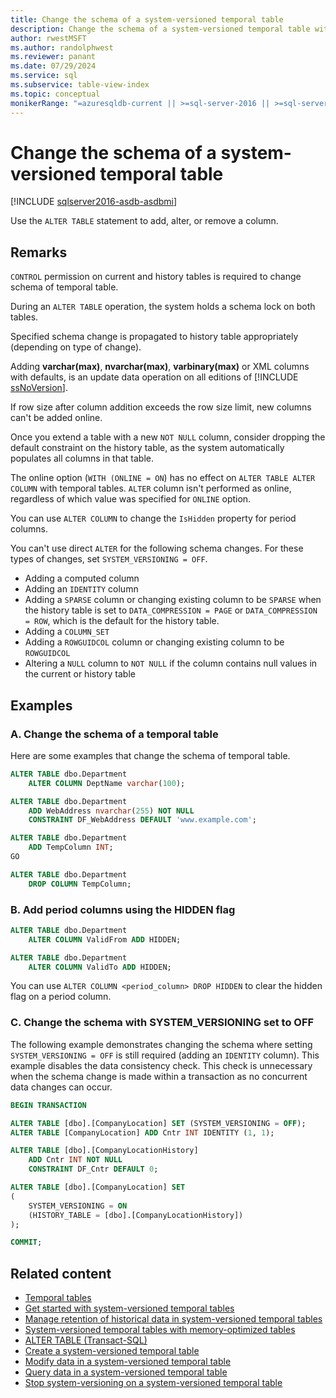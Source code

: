 ```yaml
---
title: Change the schema of a system-versioned temporal table
description: Change the schema of a system-versioned temporal table with the ALTER TABLE statement.
author: rwestMSFT
ms.author: randolphwest
ms.reviewer: panant
ms.date: 07/29/2024
ms.service: sql
ms.subservice: table-view-index
ms.topic: conceptual
monikerRange: "=azuresqldb-current || >=sql-server-2016 || >=sql-server-linux-2017 || =azuresqldb-mi-current"
---
```

# Change the schema of a system-versioned temporal table

[!INCLUDE [sqlserver2016-asdb-asdbmi](../../includes/applies-to-version/sqlserver2016-asdb-asdbmi.md)]

Use the `ALTER TABLE` statement to add, alter, or remove a column.

## Remarks

`CONTROL` permission on current and history tables is required to change schema of temporal table.

During an `ALTER TABLE` operation, the system holds a schema lock on both tables.

Specified schema change is propagated to history table appropriately (depending on type of change).

Adding **varchar(max)**, **nvarchar(max)**, **varbinary(max)** or XML columns with defaults, is an update data operation on all editions of [!INCLUDE [ssNoVersion](../../includes/ssnoversion-md.md)].

If row size after column addition exceeds the row size limit, new columns can't be added online.

Once you extend a table with a new `NOT NULL` column, consider dropping the default constraint on the history table, as the system automatically populates all columns in that table.

The online option (`WITH (ONLINE = ON`) has no effect on `ALTER TABLE ALTER COLUMN` with temporal tables. `ALTER` column isn't performed as online, regardless of which value was specified for `ONLINE` option.

You can use `ALTER COLUMN` to change the `IsHidden` property for period columns.

You can't use direct `ALTER` for the following schema changes. For these types of changes, set `SYSTEM_VERSIONING = OFF`.

- Adding a computed column
- Adding an `IDENTITY` column
- Adding a `SPARSE` column or changing existing column to be `SPARSE` when the history table is set to `DATA_COMPRESSION = PAGE` or `DATA_COMPRESSION = ROW`, which is the default for the history table.
- Adding a `COLUMN_SET`
- Adding a `ROWGUIDCOL` column or changing existing column to be `ROWGUIDCOL`
- Altering a `NULL` column to `NOT NULL` if the column contains null values in the current or history table

## Examples

### A. Change the schema of a temporal table

Here are some examples that change the schema of temporal table.

```sql
ALTER TABLE dbo.Department
    ALTER COLUMN DeptName varchar(100);

ALTER TABLE dbo.Department
    ADD WebAddress nvarchar(255) NOT NULL
    CONSTRAINT DF_WebAddress DEFAULT 'www.example.com';

ALTER TABLE dbo.Department
    ADD TempColumn INT;
GO

ALTER TABLE dbo.Department
    DROP COLUMN TempColumn;
```

### B. Add period columns using the HIDDEN flag

```sql
ALTER TABLE dbo.Department
    ALTER COLUMN ValidFrom ADD HIDDEN;

ALTER TABLE dbo.Department
    ALTER COLUMN ValidTo ADD HIDDEN;
```

You can use `ALTER COLUMN <period_column> DROP HIDDEN` to clear the hidden flag on a period column.

### C. Change the schema with SYSTEM_VERSIONING set to OFF

The following example demonstrates changing the schema where setting `SYSTEM_VERSIONING = OFF` is still required (adding an `IDENTITY` column). This example disables the data consistency check. This check is unnecessary when the schema change is made within a transaction as no concurrent data changes can occur.

```sql
BEGIN TRANSACTION

ALTER TABLE [dbo].[CompanyLocation] SET (SYSTEM_VERSIONING = OFF);
ALTER TABLE [CompanyLocation] ADD Cntr INT IDENTITY (1, 1);

ALTER TABLE [dbo].[CompanyLocationHistory]
    ADD Cntr INT NOT NULL
    CONSTRAINT DF_Cntr DEFAULT 0;

ALTER TABLE [dbo].[CompanyLocation] SET
(
    SYSTEM_VERSIONING = ON
    (HISTORY_TABLE = [dbo].[CompanyLocationHistory])
);

COMMIT;
```

## Related content

- [Temporal tables](temporal-tables.md)
- [Get started with system-versioned temporal tables](getting-started-with-system-versioned-temporal-tables.md)
- [Manage retention of historical data in system-versioned temporal tables](manage-retention-of-historical-data-in-system-versioned-temporal-tables.md)
- [System-versioned temporal tables with memory-optimized tables](system-versioned-temporal-tables-with-memory-optimized-tables.md)
- [ALTER TABLE (Transact-SQL)](../../t-sql/statements/alter-table-transact-sql.md)
- [Create a system-versioned temporal table](creating-a-system-versioned-temporal-table.md)
- [Modify data in a system-versioned temporal table](modifying-data-in-a-system-versioned-temporal-table.md)
- [Query data in a system-versioned temporal table](querying-data-in-a-system-versioned-temporal-table.md)
- [Stop system-versioning on a system-versioned temporal table](stopping-system-versioning-on-a-system-versioned-temporal-table.md)
